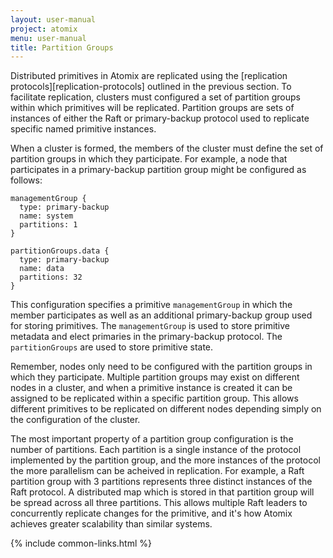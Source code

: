 ```yaml
---
layout: user-manual
project: atomix
menu: user-manual
title: Partition Groups
---
```


Distributed primitives in Atomix are replicated using the [replication protocols][replication-protocols] outlined in the previous section. To facilitate replication, clusters must configured a set of partition groups within which primitives will be replicated. Partition groups are sets of instances of either the Raft or primary-backup protocol used to replicate specific named primitive instances.

When a cluster is formed, the members of the cluster must define the set of partition groups in which they participate. For example, a node that participates in a primary-backup partition group might be configured as follows:

```hocon
managementGroup {
  type: primary-backup
  name: system
  partitions: 1
}

partitionGroups.data {
  type: primary-backup
  name: data
  partitions: 32
}
```

This configuration specifies a primitive `managementGroup` in which the member participates as well as an additional primary-backup group used for storing primitives. The `managementGroup` is used to store primitive metadata and elect primaries in the primary-backup protocol. The `partitionGroups` are used to store primitive state.

Remember, nodes only need to be configured with the partition groups in which they participate. Multiple partition groups may exist on different nodes in a cluster, and when a primitive instance is created it can be assigned to be replicated within a specific partition group. This allows different primitives to be replicated on different nodes depending simply on the configuration of the cluster.

The most important property of a partition group configuration is the number of partitions. Each partition is a single instance of the protocol implemented by the partition group, and the more instances of the protocol the more parallelism can be acheived in replication. For example, a Raft partition group with 3 partitions represents three distinct instances of the Raft protocol. A distributed map which is stored in that partition group will be spread across all three partitions. This allows multiple Raft leaders to concurrently replicate changes for the primitive, and it's how Atomix achieves greater scalability than similar systems.

{% include common-links.html %}
